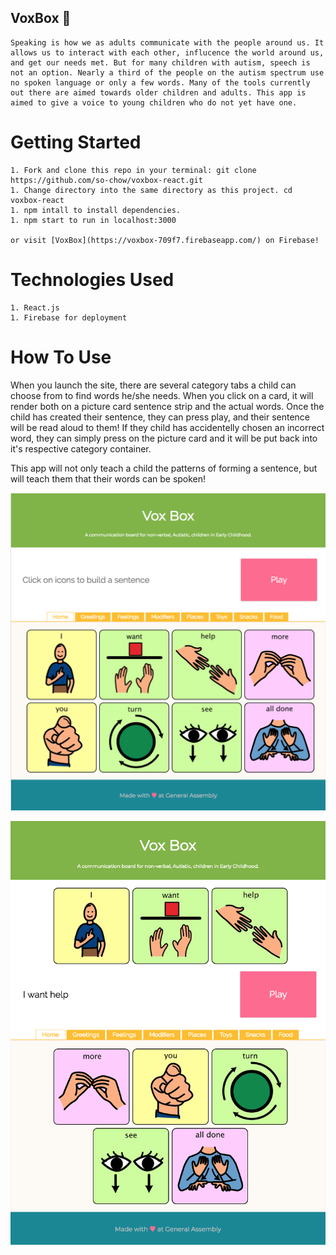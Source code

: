## VoxBox :heartbeat:

    Speaking is how we as adults communicate with the people around us. It allows us to interact with each other, influcence the world around us, and get our needs met. But for many children with autism, speech is not an option. Nearly a third of the people on the autism spectrum use no spoken language or only a few words. Many of the tools currently out there are aimed towards older children and adults. This app is aimed to give a voice to young children who do not yet have one.

# Getting Started

    1. Fork and clone this repo in your terminal: git clone https://github.com/so-chow/voxbox-react.git
    1. Change directory into the same directory as this project. cd voxbox-react
    1. npm intall to install dependencies.
    1. npm start to run in localhost:3000

    or visit [VoxBox](https://voxbox-709f7.firebaseapp.com/) on Firebase!

# Technologies Used
    
    1. React.js
    1. Firebase for deployment

# How To Use

When you launch the site, there are several category tabs a child can choose from to find words he/she needs. When you click on a card, it will render both on a picture card sentence strip and the actual words. Once the child has created their sentence, they can press play, and their sentence will be read aloud to them! If they child has accidentelly chosen an incorrect word, they can simply press on the picture card and it will be put back into it's respective category container. 

This app will not only teach a child the patterns of forming a sentence, but will teach them that their words can be spoken!

![Home Page](src/images/home.png)

![I Want Help](src/images/iwanthelp.png)





